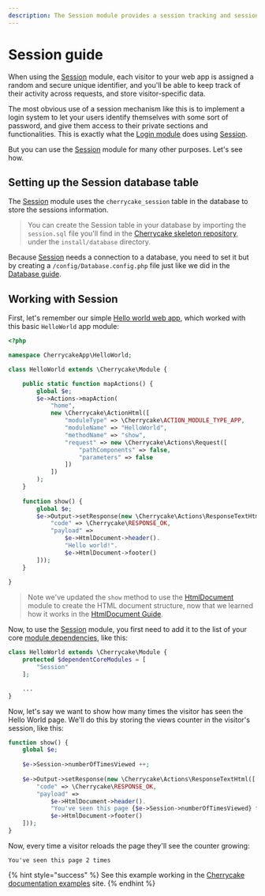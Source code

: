 ```yaml
---
description: The Session module provides a session tracking and session storage mechanism.
---
```


# Session guide

When using the [Session](../reference/core-modules/session/) module, each visitor to your web app is assigned a random and secure unique identifier, and you'll be able to keep track of their activity across requests, and store visitor-specific data.

The most obvious use of a session mechanism like this is to implement a login system to let your users identify themselves with some sort of password, and give them access to their private sections and functionalities. This is exactly what the [Login module](login-guide/) does using [Session](../reference/core-modules/session/).

But you can use the [Session](../reference/core-modules/session/) module for many other purposes. Let's see how.

## Setting up the Session database table

The [Session](../reference/core-modules/session/) module uses the `cherrycake_session` table in the database to store the sessions information.

> You can create the Session table in your database by importing the `session.sql` file you'll find in the [Cherrycake skeleton repository](https://github.com/tin-cat/cherrycake-skeleton), under the `install/database` directory.

Because [Session](../reference/core-modules/session/) needs a connection to a database, you need to set it but by creating a `/config/Database.config.php` file just like we did in the [Database guide](database-guide/).

## Working with Session

First, let's remember our simple [Hello world web app](getting-started/#the-hello-world-module), which worked with this basic `HelloWorld` app module:

```php
<?php

namespace CherrycakeApp\HelloWorld;

class HelloWorld extends \Cherrycake\Module {

    public static function mapActions() {
        global $e;
        $e->Actions->mapAction(
            "home",
            new \Cherrycake\ActionHtml([
                "moduleType" => \Cherrycake\ACTION_MODULE_TYPE_APP,
                "moduleName" => "HelloWorld",
                "methodName" => "show",
                "request" => new \Cherrycake\Actions\Request([
                    "pathComponents" => false,
                    "parameters" => false
                ])
            ])
        );
    }
    
    function show() {
        global $e;
        $e->Output->setResponse(new \Cherrycake\Actions\ResponseTextHtml([
            "code" => \Cherrycake\RESPONSE_OK,
            "payload" =>
                $e->HtmlDocument->header().
                "Hello world!".
                $e->HtmlDocument->footer()
        ]));
    }
    
}
```

> Note we've updated the `show` method to use the [HtmlDocument](../reference/core-modules/htmldocument/) module to create the HTML document structure, now that we learned how it works in the [HtmlDocument Guide](htmldocument-guide.md).

Now, to use the [Session](../reference/core-modules/session/) module, you first need to add it to the list of your core [module dependencies](modules-guide.md#specifying-module-dependencies), like this:

```php
class HelloWorld extends \Cherrycake\Module {
    protected $dependentCoreModules = [
        "Session"
    ];

    ...    
}
```

Now, let's say we want to show how many times the visitor has seen the Hello World page. We'll do this by storing the views counter in the visitor's session, like this:

```php
function show() {
    global $e;
    
    $e->Session->numberOfTimesViewed ++;
    
    $e->Output->setResponse(new \Cherrycake\Actions\ResponseTextHtml([
        "code" => \Cherrycake\RESPONSE_OK,
        "payload" =>
            $e->HtmlDocument->header().
            "You've seen this page {$e->Session->numberOfTimesViewed} times".
            $e->HtmlDocument->footer()
    ]));
}
```

Now, every time a visitor reloads the page they'll see the counter growing:

```text
You've seen this page 2 times
```

{% hint style="success" %}
See this example working in the [Cherrycake documentation examples](https://documentation-examples.cherrycake.io/example/sessionGuideExample) site.
{% endhint %}


